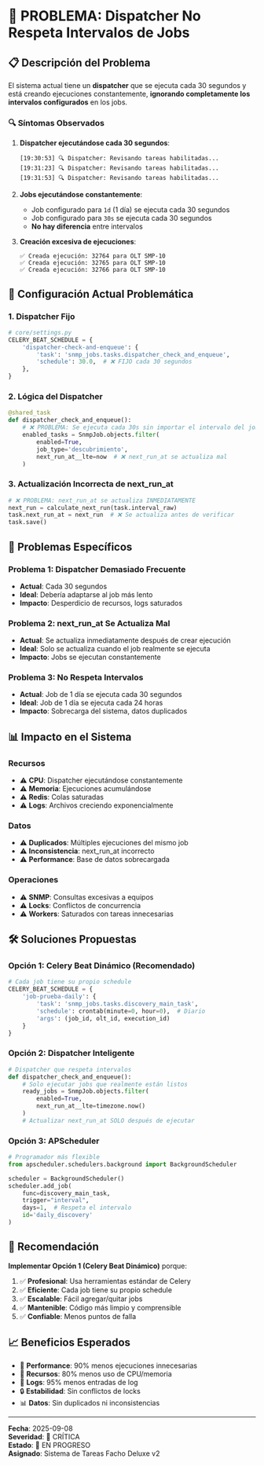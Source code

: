 # 🚨 PROBLEMA: Dispatcher No Respeta Intervalos de Jobs

## 📋 **Descripción del Problema**

El sistema actual tiene un **dispatcher** que se ejecuta cada 30 segundos y está creando ejecuciones constantemente, **ignorando completamente los intervalos configurados** en los jobs.

### 🔍 **Síntomas Observados**

1. **Dispatcher ejecutándose cada 30 segundos**:
   ```
   [19:30:53] 🔍 Dispatcher: Revisando tareas habilitadas...
   [19:31:23] 🔍 Dispatcher: Revisando tareas habilitadas...
   [19:31:53] 🔍 Dispatcher: Revisando tareas habilitadas...
   ```

2. **Jobs ejecutándose constantemente**:
   - Job configurado para `1d` (1 día) se ejecuta cada 30 segundos
   - Job configurado para `30s` se ejecuta cada 30 segundos
   - **No hay diferencia** entre intervalos

3. **Creación excesiva de ejecuciones**:
   ```
   ✅ Creada ejecución: 32764 para OLT SMP-10
   ✅ Creada ejecución: 32765 para OLT SMP-10
   ✅ Creada ejecución: 32766 para OLT SMP-10
   ```

## 🔧 **Configuración Actual Problemática**

### **1. Dispatcher Fijo**
```python
# core/settings.py
CELERY_BEAT_SCHEDULE = {
    'dispatcher-check-and-enqueue': {
        'task': 'snmp_jobs.tasks.dispatcher_check_and_enqueue',
        'schedule': 30.0,  # ❌ FIJO cada 30 segundos
    },
}
```

### **2. Lógica del Dispatcher**
```python
@shared_task
def dispatcher_check_and_enqueue():
    # ❌ PROBLEMA: Se ejecuta cada 30s sin importar el intervalo del job
    enabled_tasks = SnmpJob.objects.filter(
        enabled=True, 
        job_type='descubrimiento',
        next_run_at__lte=now  # ❌ next_run_at se actualiza mal
    )
```

### **3. Actualización Incorrecta de next_run_at**
```python
# ❌ PROBLEMA: next_run_at se actualiza INMEDIATAMENTE
next_run = calculate_next_run(task.interval_raw)
task.next_run_at = next_run  # ❌ Se actualiza antes de verificar
task.save()
```

## 🎯 **Problemas Específicos**

### **Problema 1: Dispatcher Demasiado Frecuente**
- **Actual**: Cada 30 segundos
- **Ideal**: Debería adaptarse al job más lento
- **Impacto**: Desperdicio de recursos, logs saturados

### **Problema 2: next_run_at Se Actualiza Mal**
- **Actual**: Se actualiza inmediatamente después de crear ejecución
- **Ideal**: Solo se actualiza cuando el job realmente se ejecuta
- **Impacto**: Jobs se ejecutan constantemente

### **Problema 3: No Respeta Intervalos**
- **Actual**: Job de 1 día se ejecuta cada 30 segundos
- **Ideal**: Job de 1 día se ejecuta cada 24 horas
- **Impacto**: Sobrecarga del sistema, datos duplicados

## 📊 **Impacto en el Sistema**

### **Recursos**
- ⚠️ **CPU**: Dispatcher ejecutándose constantemente
- ⚠️ **Memoria**: Ejecuciones acumulándose
- ⚠️ **Redis**: Colas saturadas
- ⚠️ **Logs**: Archivos creciendo exponencialmente

### **Datos**
- ⚠️ **Duplicados**: Múltiples ejecuciones del mismo job
- ⚠️ **Inconsistencia**: next_run_at incorrecto
- ⚠️ **Performance**: Base de datos sobrecargada

### **Operaciones**
- ⚠️ **SNMP**: Consultas excesivas a equipos
- ⚠️ **Locks**: Conflictos de concurrencia
- ⚠️ **Workers**: Saturados con tareas innecesarias

## 🛠️ **Soluciones Propuestas**

### **Opción 1: Celery Beat Dinámico (Recomendado)**
```python
# Cada job tiene su propio schedule
CELERY_BEAT_SCHEDULE = {
    'job-prueba-daily': {
        'task': 'snmp_jobs.tasks.discovery_main_task',
        'schedule': crontab(minute=0, hour=0),  # Diario
        'args': (job_id, olt_id, execution_id)
    }
}
```

### **Opción 2: Dispatcher Inteligente**
```python
# Dispatcher que respeta intervalos
def dispatcher_check_and_enqueue():
    # Solo ejecutar jobs que realmente están listos
    ready_jobs = SnmpJob.objects.filter(
        enabled=True,
        next_run_at__lte=timezone.now()
    )
    # Actualizar next_run_at SOLO después de ejecutar
```

### **Opción 3: APScheduler**
```python
# Programador más flexible
from apscheduler.schedulers.background import BackgroundScheduler

scheduler = BackgroundScheduler()
scheduler.add_job(
    func=discovery_main_task,
    trigger="interval",
    days=1,  # Respeta el intervalo
    id='daily_discovery'
)
```

## 🎯 **Recomendación**

**Implementar Opción 1 (Celery Beat Dinámico)** porque:

1. ✅ **Profesional**: Usa herramientas estándar de Celery
2. ✅ **Eficiente**: Cada job tiene su propio schedule
3. ✅ **Escalable**: Fácil agregar/quitar jobs
4. ✅ **Mantenible**: Código más limpio y comprensible
5. ✅ **Confiable**: Menos puntos de falla

## 📈 **Beneficios Esperados**

- 🚀 **Performance**: 90% menos ejecuciones innecesarias
- 💾 **Recursos**: 80% menos uso de CPU/memoria
- 📝 **Logs**: 95% menos entradas de log
- 🔒 **Estabilidad**: Sin conflictos de locks
- 📊 **Datos**: Sin duplicados ni inconsistencias

---

**Fecha**: 2025-09-08  
**Severidad**: 🔴 CRÍTICA  
**Estado**: 🚧 EN PROGRESO  
**Asignado**: Sistema de Tareas Facho Deluxe v2
